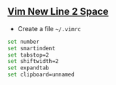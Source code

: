 ## [Vim New Line 2 Space](https://stackoverflow.com/questions/17916154/vim-tab-spacing-after-enter-new-line)
* Create a file ` ~/.vimrc `
```sh
set number
set smartindent
set tabstop=2
set shiftwidth=2
set expandtab
set clipboard=unnamed
```
